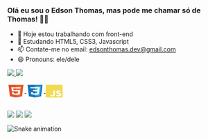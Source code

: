 ### Olá eu sou o Edson Thomas, mas pode me chamar só de Thomas! 👋😄

- 🔭 Hoje estou trabalhando com front-end
- 🌱 Estudando HTML5, CSS3, Javascript
- 📫 Contate-me no email: edsonthomas.dev@gmail.com
- 😄 Pronouns: ele/dele

<a href="https://github.com/edsonthomas">
  <img height="180em" src="https://github-readme-stats.vercel.app/api?username=edsonthomas&show_icons=true&theme=dracula&include_all_commits=true&count_private=true"/>
  <img height="180em" src="https://github-readme-stats.vercel.app/api/top-langs/?username=edsonthomas&layout=compact&langs_count=7&theme=dracula"/>
</div>
<div style="display: inline_block"><br>
  <img align="center" alt="thom-HTML" height="30" width="40" src="https://raw.githubusercontent.com/devicons/devicon/master/icons/html5/html5-original.svg">
  <img align="center" alt="thom-CSS" height="30" width="40" src="https://raw.githubusercontent.com/devicons/devicon/master/icons/css3/css3-original.svg">
  <img align="center" alt="thom-Js" height="30" width="40" src="https://raw.githubusercontent.com/devicons/devicon/master/icons/javascript/javascript-plain.svg">
</div>
  
  ##
  
  <div> 
   <a href="https://www.linkedin.com/in/edson-dos-anjos-6506ab19b/" target="_blank"><img src="https://img.shields.io/badge/-LinkedIn-%230077B5?style=for-the-badge&logo=linkedin&logoColor=white" target="_blank"></a> 
  <a href="https://www.instagram.com/edsonanjos_/" target="_blank"><img src="https://img.shields.io/badge/-Instagram-%23E4405F?style=for-the-badge&logo=instagram&logoColor=white" target="_blank"></a>
  <a href = "mailto:edsonthomas.dev@gmail.com"><img src="https://img.shields.io/badge/-Gmail-%23333?style=for-the-badge&logo=gmail&logoColor=white" target="_blank"></a>
 
 
  ![Snake animation](https://github.com/edsonthomas/edsonthomas/blob/output/github-contribution-grid-snake.svg)
 
</div>
